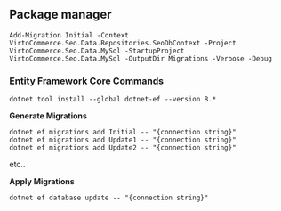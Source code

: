 ## Package manager
```
Add-Migration Initial -Context VirtoCommerce.Seo.Data.Repositories.SeoDbContext -Project VirtoCommerce.Seo.Data.MySql -StartupProject VirtoCommerce.Seo.Data.MySql -OutputDir Migrations -Verbose -Debug
```

### Entity Framework Core Commands
```
dotnet tool install --global dotnet-ef --version 8.*
```

**Generate Migrations**
```
dotnet ef migrations add Initial -- "{connection string}"
dotnet ef migrations add Update1 -- "{connection string}"
dotnet ef migrations add Update2 -- "{connection string}"
```
etc..

**Apply Migrations**
```
dotnet ef database update -- "{connection string}"
```

